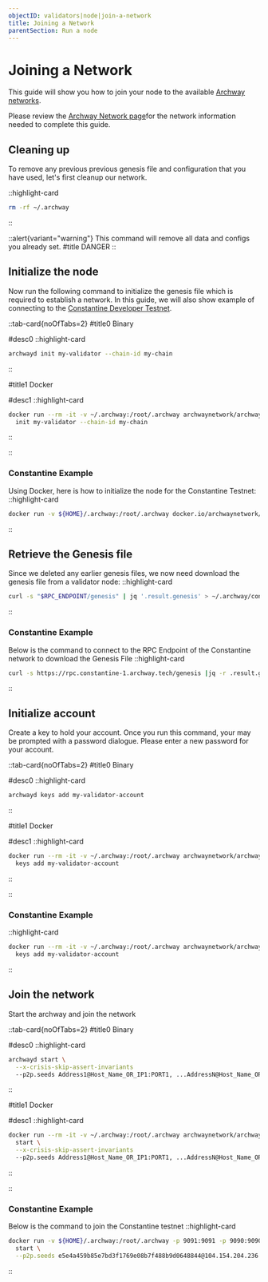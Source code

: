 ```yaml
---
objectID: validators|node|join-a-network
title: Joining a Network
parentSection: Run a node
---
```


# Joining a Network

This guide will show you how to join your node to the available <a href="https://docs.archway.io/docs/overview/network" target="_blank">Archway networks</a>.

Please review the <a href="https://docs.archway.io/docs/overview/network" target="_blank">Archway Network page</a>for the network information needed to complete this guide.

## Cleaning up

To remove any previous previous genesis file and configuration that you have used, let's first cleanup our network.

::highlight-card

```bash
rm -rf ~/.archway
```

::

::alert{variant="warning"}
This command will remove all data and configs you already set.
#title
DANGER
::

## Initialize the node

Now run the following command to initialize the genesis file which is required to establish a network. In this guide, we will also show example of connecting to the <a href="https://docs.archway.io/docs/overview/network#constantine-dapp-developer-testnet" target="_blank">Constantine Developer Testnet</a>.

::tab-card{noOfTabs=2}
#title0
Binary

#desc0
::highlight-card

```bash
archwayd init my-validator --chain-id my-chain
```

::

#title1
Docker

#desc1
::highlight-card

```bash
docker run --rm -it -v ~/.archway:/root/.archway archwaynetwork/archwayd:$NETWORK_NAME \
  init my-validator --chain-id my-chain
```

::

::

### **Constantine Example**

Using Docker, here is how to initialize the node for the Constantine Testnet:
::highlight-card

```bash
docker run -v ${HOME}/.archway:/root/.archway docker.io/archwaynetwork/archwayd:0.0.5  init munshi --chain-id constantine-1
```

::

## Retrieve the Genesis file

Since we deleted any earlier genesis files, we now need download the genesis file from a validator node:
::highlight-card

```bash
curl -s "$RPC_ENDPOINT/genesis" | jq '.result.genesis' > ~/.archway/config/genesis.json
```

::

### **Constantine Example**

Below is the command to connect to the RPC Endpoint of the Constantine network to download the Genesis File
::highlight-card

```bash
curl -s https://rpc.constantine-1.archway.tech/genesis |jq -r .result.genesis > ${HOME}/.archway/config/genesis.json
```

::

## Initialize account

Create a key to hold your account. Once you run this command, your may be prompted with a password dialogue. Please enter a new password for your account.

::tab-card{noOfTabs=2}
#title0
Binary

#desc0
::highlight-card

```bash
archwayd keys add my-validator-account
```

::

#title1
Docker

#desc1
::highlight-card

```bash
docker run --rm -it -v ~/.archway:/root/.archway archwaynetwork/archwayd:$NETWORK_NAME \
  keys add my-validator-account
```

::

::

### **Constantine Example**

::highlight-card

```bash
docker run --rm -it -v ~/.archway:/root/.archway archwaynetwork/archwayd:0.0.5 \
  keys add my-validator-account
```

::

## Join the network

Start the archway and join the network

::tab-card{noOfTabs=2}
#title0
Binary

#desc0
::highlight-card

```bash
archwayd start \
  --x-crisis-skip-assert-invariants
  --p2p.seeds Address1@Host_Name_OR_IP1:PORT1, ...AddressN@Host_Name_OR_IPN:PORTN \
```

::

#title1
Docker

#desc1
::highlight-card

```bash
docker run --rm -it -v ~/.archway:/root/.archway archwaynetwork/archwayd:$NETWORK_NAME \
  start \
  --x-crisis-skip-assert-invariants
  --p2p.seeds Address1@Host_Name_OR_IP1:PORT1, ...AddressN@Host_Name_OR_IPN:PORTN \
```

::

::

### **Constantine Example**

Below is the command to join the Constantine testnet
::highlight-card

```bash
docker run -v ${HOME}/.archway:/root/.archway -p 9091:9091 -p 9090:9090 -p 26656:26656 -p 26657:26657 -p 1317:1317 docker.io/archwaynetwork/archwayd:0.0.5 \
  start \
  --p2p.seeds e5e4a459b85e7bd3f1769e08b7f488b9d0648844@104.154.204.236:26656
```

::
